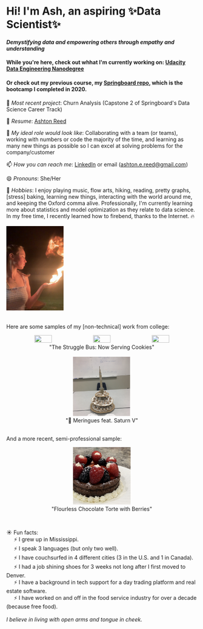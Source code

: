 # Hi! I'm Ash, an aspiring ✨Data Scientist✨

<!--
**ashtonreed/ashtonreed** is a ✨ _special_ ✨ repository because its `README.md` (this file) appears on your GitHub profile.

Here are some ideas to get you started:

- 🔭 I’m currently working on ...
- 🌱 I’m currently learning ...
- 👯 I’m looking to collaborate on ...
- 🤔 I’m looking for help with ...
- 💬 Ask me about ...
- 📫 How to reach me: ...
- 😄 Pronouns: ...
- ⚡ Fun fact: ...
-->
#### *Demystifying data and empowering others through empathy and understanding*

#### While you're here, check out whhat I'm currently working on: [Udacity Data Engineering Nanodegree](https://github.com/ashtonreed/Udacity_Data_Engineering_Nanodegree)
#### Or check out my previous course, my [Springboard repo](https://github.com/ashtonreed/Springboard), which is the bootcamp I completed in 2020.

🔭 *Most recent project*: Churn Analysis (Capstone 2 of Springboard's Data Science Career Track)

📝 *Resume*: [Ashton Reed](https://github.com/ashtonreed/ashtonreed/blob/master/Ashton_Reed_Resume_Sep2020.pdf)

🌟 *My ideal role would look like*: Collaborating with a team (or teams), working with numbers or code the majority of the time, and learning as many new things as possible so I can excel at solving problems for the company/customer

📫 *How you can reach me*: [LinkedIn](https://www.linkedin.com/in/ashton-reed/) or email (ashton.e.reed@gmail.com)

😄 *Pronouns*: She/Her

🎵 *Hobbies*: I enjoy playing music, flow arts, hiking, reading, pretty graphs, [stress] baking, learning new things, interacting with the world around me, and keeping the Oxford comma alive. Professionally, I'm currently learning more about statistics and model optimization as they relate to data science. In my free time, I recently learned how to firebend, thanks to the Internet. 🔥 <br><br>
<img src=https://github.com/ashtonreed/ashtonreed/blob/master/Screen%20Shot%202020-09-29%20at%207.07.39%20PM.png height="30%" width="30%"/>

<br>
Here are some samples of my [non-technical] work from college: <br>
<p align="middle">
  <img src=https://github.com/ashtonreed/ashtonreed/blob/master/strugglebus1.png height="30%" width="30%"/> 
  <img src=https://github.com/ashtonreed/ashtonreed/blob/master/strugglebus2.png height="30%" width="30%"/> 
  <img src=https://github.com/ashtonreed/ashtonreed/blob/master/strugglebus3.png height="30%" width="30%"/> <br>
"The Struggle Bus: Now Serving Cookies"
  <br>
  <br>
  <img src=https://github.com/ashtonreed/ashtonreed/blob/master/poop_emoji_meringues_feat_Saturn_V.png height="30%" width="30%"/>
  <br>
  "💩 Meringues feat. Saturn V"
</p>
<br>
And a more recent, semi-professional sample: <br>
<p align="middle">
  <img src=https://github.com/ashtonreed/ashtonreed/blob/master/flourless_chocolate_torte.png height="30%" width="30%"/> <br>
  "Flourless Chocolate Torte with Berries"
</p>

<br>

☀️ Fun facts: <br>
&nbsp;&nbsp;&nbsp;&nbsp;
⚡ I grew up in Mississippi.
<br>
&nbsp;&nbsp;&nbsp;&nbsp;
⚡ I speak 3 languages (but only two well).
<br>
&nbsp;&nbsp;&nbsp;&nbsp;
⚡ I have couchsurfed in 4 different cities (3 in the U.S. and 1 in Canada).
<br>
&nbsp;&nbsp;&nbsp;&nbsp;
⚡ I had a job shining shoes for 3 weeks not long after I first moved to Denver.
<br>
&nbsp;&nbsp;&nbsp;&nbsp;
⚡ I have a background in tech support for a day trading platform and real estate software. 
<br>
&nbsp;&nbsp;&nbsp;&nbsp;
⚡ I have worked on and off in the food service industry for over a decade (because free food).
<br>
<br>
*I believe in living with open arms and tongue in cheek.*
